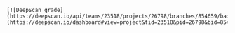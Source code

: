 	[![DeepScan grade](https://deepscan.io/api/teams/23518/projects/26798/branches/854659/badge/grade.svg)](https://deepscan.io/dashboard#view=project&tid=23518&pid=26798&bid=854659)